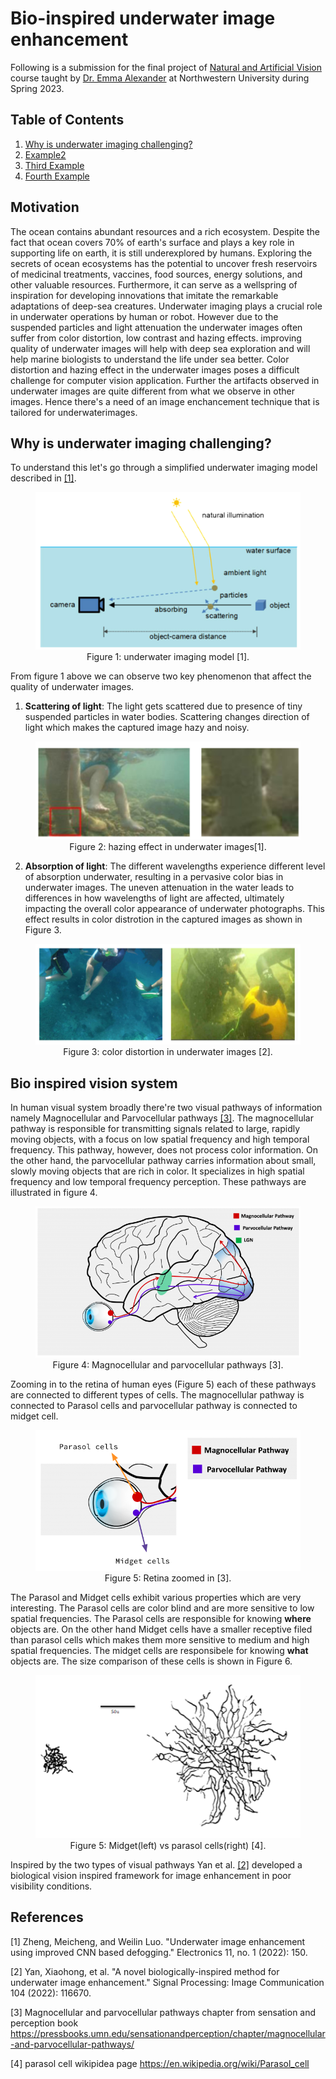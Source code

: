 

# Bio-inspired underwater image enhancement


Following is a submission for the final project of [Natural and Artificial Vision](https://www.mccormick.northwestern.edu/computer-science/academics/courses/descriptions/396-19.html) course taught by [Dr. Emma Alexander](https://www.alexander.vision/emma) at Northwestern University during Spring 2023.

## Table of Contents
1. [Why is underwater imaging challenging?](#Why-is-underwater-imaging-challenging?)
2. [Example2](#example2)
3. [Third Example](#third-example)
4. [Fourth Example](#fourth-examplehttpwwwfourthexamplecom)

## Motivation
The ocean contains abundant resources and a rich ecosystem. Despite the fact that ocean covers 70% of earth's surface and plays a key role in supporting life on earth, it is still underexplored by humans. Exploring the secrets of ocean ecosystems has the potential to uncover fresh reservoirs of medicinal treatments, vaccines, food sources, energy solutions, and other valuable resources. Furthermore, it can serve as a wellspring of inspiration for developing innovations that imitate the remarkable adaptations of deep-sea creatures. Underwater imaging plays a crucial role in underwater operations by human or robot. However due to the suspended particles and light attenuation the underwater images often suffer from color distortion, low contrast and hazing effects. improving quality of underwater images will help with deep sea exploration and will help marine biologists to understand the life under sea better. Color distortion and hazing effect in the underwater images poses a difficult challenge for computer vision application. Further the artifacts observed in underwater images are quite different from what we observe in other images. Hence there's a need of an image enchancement technique that is tailored for underwaterimages. 
## Why is underwater imaging challenging?

To understand this let's go through a simplified underwater imaging model described in [[1]](#1). 

<!-- ![underwater_imaging_model](images/underwater_imaging_model.png)
*img_caption* -->

<figure>
  <img src="images/underwater_imaging_model.png" alt="my alt text"/>
    <center>
      <figcaption>Figure 1: underwater imaging model [1].</figcaption>
  </center>
</figure>

From figure 1 above we can observe two key phenomenon that affect the quality of underwater images. 

1) **Scattering of light**: The light gets scattered due to presence of tiny suspended particles in water bodies. Scattering changes direction of light which makes the captured image hazy and noisy. 

<figure>
  <img src="images/hazing_effect.png" alt="my alt text"/>
    <center>
      <figcaption>Figure 2: hazing effect in underwater images[1].</figcaption>
  </center>
</figure>

2) **Absorption of light**: 
The different wavelengths experience different level of absorption underwater, resulting in a pervasive color bias in underwater images. The uneven attenuation in the water leads to differences in how wavelengths of light are affected, ultimately impacting the overall color appearance of underwater photographs. This effect results in color distrotion in the captured images as shown in Figure 3.

<figure>
  <img src="images/color_distortion.png" alt="my alt text"/>
    <center>
      <figcaption>Figure 3: color distortion in underwater images [2].</figcaption>
  </center>
</figure>

## Bio inspired vision system


In human visual system broadly there're two visual pathways of information namely Magnocellular and Parvocellular pathways [[3]](#3). The magnocellular pathway is responsible for transmitting signals related to large, rapidly moving objects, with a focus on low spatial frequency and high temporal frequency. This pathway, however, does not process color information. On the other hand, the parvocellular pathway carries information about small, slowly moving objects that are rich in color. It specializes in high spatial frequency and low temporal frequency perception. These pathways are illustrated in figure 4. 

<figure>
  <img src="images/m_and_p_pathway.png" alt="my alt text"/>
    <center>
      <figcaption>Figure 4: Magnocellular and parvocellular pathways [3].</figcaption>
  </center>
</figure>

Zooming in to the retina of human eyes (Figure 5) each of these pathways are connected to different types of cells. The magnocellular pathway is connected to Parasol cells  and parvocellular pathway is connected to midget cell. 
<figure>
  <img src="images/retina_zoomed_in.png" alt="my alt text"/>
    <center>
      <figcaption>Figure 5: Retina zoomed in [3].</figcaption>
  </center>
</figure>

The Parasol and Midget cells exhibit various properties which are very interesting. The Parasol cells are color blind and are more sensitive to low spatial frequencies. The Parasol cells are responsible for knowing **where** objects are. On the other hand Midget cells have a smaller receptive filed than parasol cells which makes them more sensitive to medium and high spatial frequencies. The midget cells are responsibele for knowing **what** objects are. The size comparison of these cells is shown in Figure 6.
<figure>
  <img src="images/Midget_vs_Parasol_cell.png" alt="my alt text"/>
    <center>
      <figcaption>Figure 5: Midget(left) vs parasol cells(right) [4].</figcaption>
  </center>
</figure>


Inspired by the two types of visual pathways Yan et al. [[2]](#2) developed a biological vision inspired framework for image enhancement in poor visibility conditions. 

## References
<a id="1">[1]</a> 
Zheng, Meicheng, and Weilin Luo. "Underwater image enhancement using improved CNN based defogging." Electronics 11, no. 1 (2022): 150.

<a id="2">[2]</a> 
Yan, Xiaohong, et al. "A novel biologically-inspired method for underwater image enhancement." Signal Processing: Image Communication 104 (2022): 116670.

<a id="3">[3]</a> 
Magnocellular and parvocellular pathways chapter from sensation and perception book https://pressbooks.umn.edu/sensationandperception/chapter/magnocellular-and-parvocellular-pathways/


<a id="4">[4]</a> 
parasol cell wikipidea page https://en.wikipedia.org/wiki/Parasol_cell